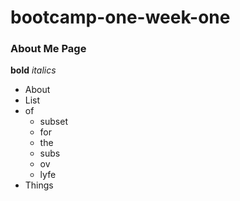 # bootcamp-one-week-one

### About Me Page

**bold**
_italics_

- About
- List
- of
    - subset
    - for
    - the 
    - subs 
    - ov 
    - lyfe
- Things
